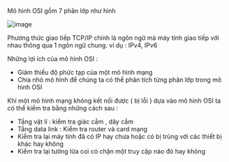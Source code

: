 Mô hình OSI gồm 7 phân lớp như hình

![image](https://github.com/hieubmt1112004/Network/assets/125638408/bf361d22-8627-4929-b56a-c611536d56dd)



Phương thức giao tiếp TCP/IP chính là ngôn ngữ mà máy tính giao tiếp với nhau thông qua 1 ngôn ngữ chung. ví dụ : IPv4, IPv6

Những lợi ích của mô hình OSI : 
  + Giảm thiểu độ phức tạp của một mô hình mạng
  + Chia nhỏ mô hình để chúng ta có thể phân tích từng phân lớp trong mô hình OSI

Khi một mô hình mạng không kết nối được ( bị lỗi ) dựa vào mô hình OSI ta có thể kiểm tra bằng những cách sau : 
 + Tầng vật lí : kiểm tra giác cắm , dây cắm
 + Tầng data link : Kiểm tra router và card mạng
 + Kiểm tra lại máy tính đã có IP hay chưa hoặc có bị trùng với các thiết bị khác hay không 
 + Kiểm tra lại tường lửa coi có chặn một truy cập nào đó hay không 

